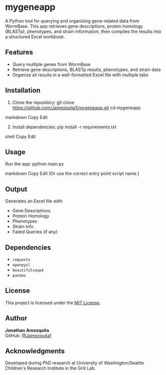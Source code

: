 # mygeneapp

A Python tool for querying and organizing gene-related data from WormBase. This app retrieves gene descriptions, protein homology (BLASTp), phenotypes, and strain information, then compiles the results into a structured Excel workbook.

## Features

- Query multiple genes from WormBase
- Retrieve gene descriptions, BLASTp results, phenotypes, and strain data
- Organize all results in a well-formatted Excel file with multiple tabs

## Installation

1. Clone the repository:
git clone https://github.com/Jamezquita1/mygeneapp.git
cd mygeneapp

markdown
Copy
Edit

2. Install dependencies:
pip install -r requirements.txt

shell
Copy
Edit

## Usage

Run the app:
python main.py

markdown
Copy
Edit
(Or use the correct entry point script name.)

## Output

Generates an Excel file with:
- Gene Descriptions
- Protein Homology
- Phenotypes
- Strain Info
- Failed Queries (if any)

## Dependencies

- `requests`
- `openpyxl`
- `beautifulsoup4`
- `pandas`

## License

This project is licensed under the [MIT License](LICENSE).

## Author

**Jonathan Amezquita**  
GitHub: [@Jamezquita1](https://github.com/Jamezquita1)

## Acknowledgments

Developed during PhD research at University of Washington/Seattle Children's Research Institute in the Grill Lab.
